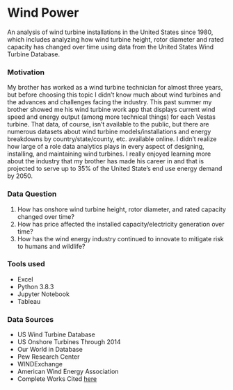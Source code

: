 # Wind Power
An analysis of wind turbine installations in the United States since 1980, which includes analyzing how wind turbine height, rotor diameter and rated capacity has changed over time using data from the United States Wind Turbine Database.

### Motivation
My brother has worked as a wind turbine technician for almost three years, but before choosing this topic I didn’t know much about wind turbines and the advances and challenges facing the industry. This past summer my brother showed me his wind turbine work app that displays current wind speed and energy output (among more technical things) for each Vestas turbine. That data, of course, isn’t available to the public, but there are numerous datasets about wind turbine models/installations and energy breakdowns by country/state/county, etc. available online. I didn’t realize how large of a role data analytics plays in every aspect of designing, installing, and maintaining wind turbines. I really enjoyed learning more about the industry that my brother has made his career in and that is projected to serve up to 35% of the United State’s end use energy demand by 2050.

### Data Question
1. How has onshore wind turbine height, rotor diameter, and rated capacity changed over time?
2. How has price affected the installed capacity/electricity generation over time?
3. How has the wind energy industry continued to innovate to mitigate risk to humans and wildlife?  	

### Tools used
* Excel
* Python 3.8.3
* Jupyter Notebook
* Tableau

### Data Sources
* US Wind Turbine Database
* US Onshore Turbines Through 2014
* Our World in Database
* Pew Research Center
* WINDExchange
* American Wind Energy Association
* Complete Works Cited [here](works_cited.pdf)
